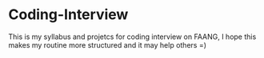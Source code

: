 # Coding-Interview
This is my syllabus and projetcs for coding interview on FAANG, I hope this makes my routine more structured and it may help others =)

